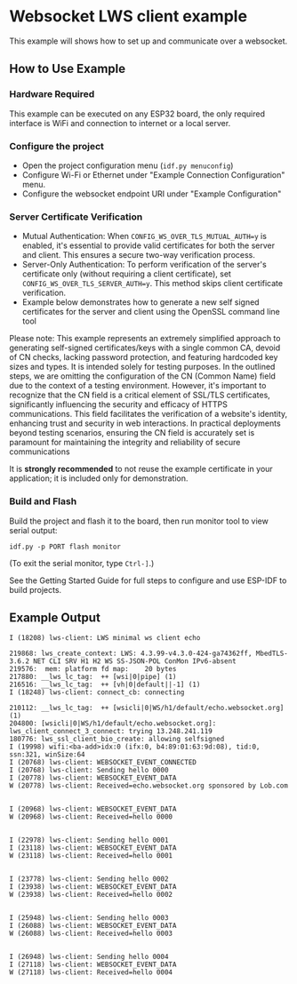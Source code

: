 # Websocket LWS client example

This example will shows how to set up and communicate over a websocket.

## How to Use Example

### Hardware Required

This example can be executed on any ESP32 board, the only required interface is WiFi and connection to internet or a local server.

### Configure the project

* Open the project configuration menu (`idf.py menuconfig`)
* Configure Wi-Fi or Ethernet under "Example Connection Configuration" menu.
* Configure the websocket endpoint URI under "Example Configuration"

### Server Certificate Verification

* Mutual Authentication: When `CONFIG_WS_OVER_TLS_MUTUAL_AUTH=y` is enabled, it's essential to provide valid certificates for both the server and client.
  This ensures a secure two-way verification process.
* Server-Only Authentication: To perform verification of the server's certificate only (without requiring a client certificate), set `CONFIG_WS_OVER_TLS_SERVER_AUTH=y`.
  This method skips client certificate verification.
* Example below demonstrates how to generate a new self signed certificates for the server and client using the OpenSSL command line tool

Please note: This example represents an extremely simplified approach to generating self-signed certificates/keys with a single common CA, devoid of CN checks, lacking password protection, and featuring hardcoded key sizes and types. It is intended solely for testing purposes.
In the outlined steps, we are omitting the configuration of the CN (Common Name) field due to the context of a testing environment. However, it's important to recognize that the CN field is a critical element of SSL/TLS certificates, significantly influencing the security and efficacy of HTTPS communications. This field facilitates the verification of a website's identity, enhancing trust and security in web interactions. In practical deployments beyond testing scenarios, ensuring the CN field is accurately set is paramount for maintaining the integrity and reliability of secure communications

It is **strongly recommended** to not reuse the example certificate in your application;
it is included only for demonstration.


### Build and Flash

Build the project and flash it to the board, then run monitor tool to view serial output:

```
idf.py -p PORT flash monitor
```

(To exit the serial monitor, type ``Ctrl-]``.)

See the Getting Started Guide for full steps to configure and use ESP-IDF to build projects.

## Example Output

```
I (18208) lws-client: LWS minimal ws client echo

219868: lws_create_context: LWS: 4.3.99-v4.3.0-424-ga74362ff, MbedTLS-3.6.2 NET CLI SRV H1 H2 WS SS-JSON-POL ConMon IPv6-absent
219576:  mem: platform fd map:    20 bytes
217880: __lws_lc_tag:  ++ [wsi|0|pipe] (1)
216516: __lws_lc_tag:  ++ [vh|0|default||-1] (1)
I (18248) lws-client: connect_cb: connecting

210112: __lws_lc_tag:  ++ [wsicli|0|WS/h1/default/echo.websocket.org] (1)
204800: [wsicli|0|WS/h1/default/echo.websocket.org]: lws_client_connect_3_connect: trying 13.248.241.119
180776: lws_ssl_client_bio_create: allowing selfsigned
I (19998) wifi:<ba-add>idx:0 (ifx:0, b4:89:01:63:9d:08), tid:0, ssn:321, winSize:64
I (20768) lws-client: WEBSOCKET_EVENT_CONNECTED
I (20768) lws-client: Sending hello 0000
I (20778) lws-client: WEBSOCKET_EVENT_DATA
W (20778) lws-client: Received=echo.websocket.org sponsored by Lob.com


I (20968) lws-client: WEBSOCKET_EVENT_DATA
W (20968) lws-client: Received=hello 0000


I (22978) lws-client: Sending hello 0001
I (23118) lws-client: WEBSOCKET_EVENT_DATA
W (23118) lws-client: Received=hello 0001


I (23778) lws-client: Sending hello 0002
I (23938) lws-client: WEBSOCKET_EVENT_DATA
W (23938) lws-client: Received=hello 0002


I (25948) lws-client: Sending hello 0003
I (26088) lws-client: WEBSOCKET_EVENT_DATA
W (26088) lws-client: Received=hello 0003


I (26948) lws-client: Sending hello 0004
I (27118) lws-client: WEBSOCKET_EVENT_DATA
W (27118) lws-client: Received=hello 0004
```
